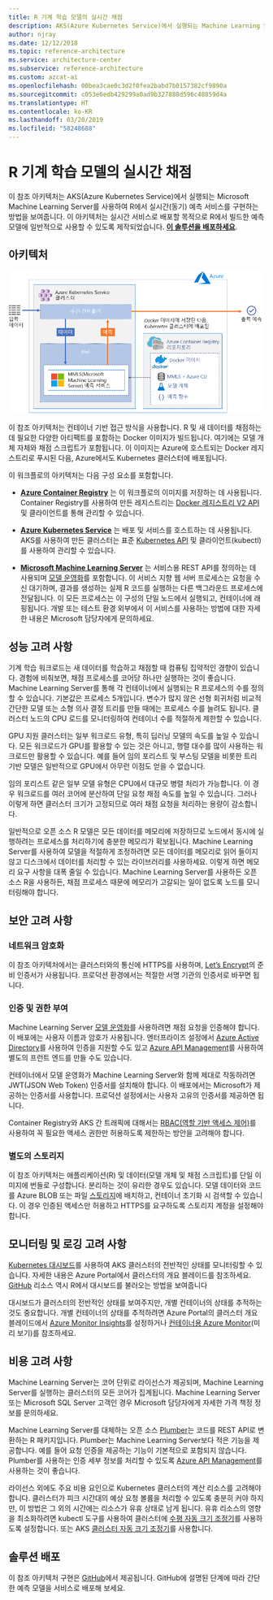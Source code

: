 ```yaml
---
title: R 기계 학습 모델의 실시간 채점
description: AKS(Azure Kubernetes Service)에서 실행되는 Machine Learning Server를 사용하여 R에서 실시간 예측 서비스를 구현합니다.
author: njray
ms.date: 12/12/2018
ms.topic: reference-architecture
ms.service: architecture-center
ms.subservice: reference-architecture
ms.custom: azcat-ai
ms.openlocfilehash: 00bea3cae0c3d2f0fea2babd7b0157382cf9890a
ms.sourcegitcommit: c053e6edb429299a0ad9b327888d596c48859d4a
ms.translationtype: HT
ms.contentlocale: ko-KR
ms.lasthandoff: 03/20/2019
ms.locfileid: "58248688"
---
```

# <a name="real-time-scoring-of-r-machine-learning-models"></a>R 기계 학습 모델의 실시간 채점

이 참조 아키텍처는 AKS(Azure Kubernetes Service)에서 실행되는 Microsoft Machine Learning Server를 사용하여 R에서 실시간(동기) 예측 서비스를 구현하는 방법을 보여줍니다. 이 아키텍처는 실시간 서비스로 배포할 목적으로 R에서 빌드한 예측 모델에 일반적으로 사용할 수 있도록 제작되었습니다. **[이 솔루션을 배포하세요][github]**.

## <a name="architecture"></a>아키텍처

![Azure 기반 R 기계 학습 모델의 실시간 채점][0]

이 참조 아키텍처는 컨테이너 기반 접근 방식을 사용합니다. R 및 새 데이터를 채점하는 데 필요한 다양한 아티팩트를 포함하는 Docker 이미지가 빌드됩니다. 여기에는 모델 개체 자체와 채점 스크립트가 포함됩니다. 이 이미지는 Azure에 호스트되는 Docker 레지스트리로 푸시된 다음, Azure에서도 Kubernetes 클러스터에 배포됩니다.

이 워크플로의 아키텍처는 다음 구성 요소를 포함합니다.

- **[Azure Container Registry][acr]** 는 이 워크플로의 이미지를 저장하는 데 사용됩니다. Container Registry를 사용하여 만든 레지스트리는 [Docker 레지스트리 V2 API][docker] 및 클라이언트를 통해 관리할 수 있습니다.

- **[Azure Kubernetes Service][aks]** 는 배포 및 서비스를 호스트하는 데 사용됩니다. AKS를 사용하여 만든 클러스터는 표준 [Kubernetes API][k-api] 및 클라이언트(kubectl)를 사용하여 관리할 수 있습니다.

- **[Microsoft Machine Learning Server][mmls]** 는 서비스용 REST API를 정의하는 데 사용되며 [모델 운영화][operationalization]를 포함합니다. 이 서비스 지향 웹 서버 프로세스는 요청을 수신 대기하며, 결과를 생성하는 실제 R 코드를 실행하는 다른 백그라운드 프로세스에 전달됩니다. 이 모든 프로세스는 이 구성의 단일 노드에서 실행되고, 컨테이너에 래핑됩니다. 개발 또는 테스트 환경 외부에서 이 서비스를 사용하는 방법에 대한 자세한 내용은 Microsoft 담당자에게 문의하세요.

## <a name="performance-considerations"></a>성능 고려 사항

기계 학습 워크로드는 새 데이터를 학습하고 채점할 때 컴퓨팅 집약적인 경향이 있습니다. 경험에 비춰보면, 채점 프로세스를 코어당 하나만 실행하는 것이 좋습니다. Machine Learning Server를 통해 각 컨테이너에서 실행되는 R 프로세스의 수를 정의할 수 있습니다. 기본값은 프로세스 5개입니다. 변수가 많지 않은 선형 회귀처럼 비교적 간단한 모델 또는 소형 의사 결정 트리를 만들 때에는 프로세스 수를 늘려도 됩니다. 클러스터 노드의 CPU 로드를 모니터링하여 컨테이너 수를 적절하게 제한할 수 있습니다.

GPU 지원 클러스터는 일부 워크로드 유형, 특히 딥러닝 모델의 속도를 높일 수 있습니다. 모든 워크로드가 GPU를 활용할 수 있는 것은 아니고, 행렬 대수를 많이 사용하는 워크로드만 활용할 수 있습니다. 예를 들어 임의 포리스트 및 부스팅 모델을 비롯한 트리 기반 모델은 일반적으로 GPU에서 아무런 이점도 얻을 수 없습니다.

임의 포리스트 같은 일부 모델 유형은 CPU에서 대규모 병렬 처리가 가능합니다. 이 경우 워크로드를 여러 코어에 분산하여 단일 요청 채점 속도를 높일 수 있습니다. 그러나 이렇게 하면 클러스터 크기가 고정되므로 여러 채점 요청을 처리하는 용량이 감소합니다.

일반적으로 오픈 소스 R 모델은 모든 데이터를 메모리에 저장하므로 노드에서 동시에 실행하려는 프로세스를 처리하기에 충분한 메모리가 확보됩니다. Machine Learning Server를 사용하여 모델을 적절하게 조정하려면 모든 데이터를 메모리로 읽어 들이지 않고 디스크에서 데이터를 처리할 수 있는 라이브러리를 사용하세요. 이렇게 하면 메모리 요구 사항을 대폭 줄일 수 있습니다. Machine Learning Server를 사용하든 오픈 소스 R을 사용하든, 채점 프로세스 때문에 메모리가 고갈되는 일이 없도록 노드를 모니터링해야 합니다.

## <a name="security-considerations"></a>보안 고려 사항

### <a name="network-encryption"></a>네트워크 암호화

이 참조 아키텍처에서는 클러스터와의 통신에 HTTPS를 사용하며, [Let’s Encrypt][encrypt]의 준비 인증서가 사용됩니다. 프로덕션 환경에서는 적절한 서명 기관의 인증서로 바꾸면 됩니다.

### <a name="authentication-and-authorization"></a>인증 및 권한 부여

Machine Learning Server [모델 운영화][operationalization]를 사용하려면 채점 요청을 인증해야 합니다. 이 배포에는 사용자 이름과 암호가 사용됩니다. 엔터프라이즈 설정에서 [Azure Active Directory][AAD]를 사용하여 인증을 지원할 수도 있고 [Azure API Management][API]를 사용하여 별도의 프런트 엔드를 만들 수도 있습니다.

컨테이너에서 모델 운영화가 Machine Learning Server와 함께 제대로 작동하려면 JWT(JSON Web Token) 인증서를 설치해야 합니다. 이 배포에서는 Microsoft가 제공하는 인증서를 사용합니다. 프로덕션 설정에서는 사용자 고유의 인증서를 제공하면 됩니다.

Container Registry와 AKS 간 트래픽에 대해서는 [RBAC(역할 기반 액세스 제어)][rbac]를 사용하여 꼭 필요한 액세스 권한만 허용하도록 제한하는 방안을 고려해야 합니다.

### <a name="separate-storage"></a>별도의 스토리지

이 참조 아키텍처는 애플리케이션(R) 및 데이터(모델 개체 및 채점 스크립트)를 단일 이미지에 번들로 구성합니다. 분리하는 것이 유리한 경우도 있습니다. 모델 데이터와 코드를 Azure BLOB 또는 파일 [스토리지][storage]에 배치하고, 컨테이너 초기화 시 검색할 수 있습니다. 이 경우 인증된 액세스만 허용하고 HTTPS를 요구하도록 스토리지 계정을 설정해야 합니다.

## <a name="monitoring-and-logging-considerations"></a>모니터링 및 로깅 고려 사항

[Kubernetes 대시보드][dashboard]를 사용하여 AKS 클러스터의 전반적인 상태를 모니터링할 수 있습니다. 자세한 내용은 Azure Portal에서 클러스터의 개요 블레이드를 참조하세요. [GitHub][github] 리소스 역시 R에서 대시보드를 불러오는 방법을 보여줍니다

대시보드가 클러스터의 전반적인 상태를 보여주지만, 개별 컨테이너의 상태를 추적하는 것도 중요합니다. 개별 컨테이너의 상태를 추적하려면 Azure Portal의 클러스터 개요 블레이드에서 [Azure Monitor Insights][monitor]를 설정하거나 [컨테이너용 Azure Monitor][monitor-containers](미리 보기)를 참조하세요.

## <a name="cost-considerations"></a>비용 고려 사항

Machine Learning Server는 코어 단위로 라이선스가 제공되며, Machine Learning Server를 실행하는 클러스터의 모든 코어가 집계됩니다. Machine Learning Server 또는 Microsoft SQL Server 고객인 경우 Microsoft 담당자에게 자세한 가격 책정 정보를 문의하세요.

Machine Learning Server를 대체하는 오픈 소스 [Plumber][plumber]는 코드를 REST API로 변환하는 R 패키지입니다. Plumber는 Machine Learning Server보다 적은 기능을 제공합니다. 예를 들어 요청 인증을 제공하는 기능이 기본적으로 포함되지 않습니다. Plumber를 사용하는 인증 세부 정보를 처리할 수 있도록 [Azure API Management][API]를 사용하는 것이 좋습니다.

라이선스 외에도 주요 비용 요인으로 Kubernetes 클러스터의 계산 리소스를 고려해야 합니다. 클러스터가 피크 시간대의 예상 요청 볼륨을 처리할 수 있도록 충분히 커야 하지만, 이 방법은 그 외의 시간에는 리소스가 유휴 상태로 남게 됩니다. 유휴 리소스의 영향을 최소화하려면 kubectl 도구를 사용하여 클러스터에 [수평 자동 크기 조정기][autoscaler]를 사용하도록 설정합니다. 또는 AKS [클러스터 자동 크기 조정기][cluster-autoscaler]를 사용합니다.

## <a name="deploy-the-solution"></a>솔루션 배포

이 참조 아키텍처 구현은 [GitHub][github]에서 제공됩니다. GitHub에 설명된 단계에 따라 간단한 예측 모델을 서비스로 배포해 보세요.

<!-- links -->
[AAD]: /azure/active-directory/fundamentals/active-directory-whatis
[API]: /azure/api-management/api-management-key-concepts
[ACR]: /azure/container-registry/container-registry-intro
[AKS]: /azure/aks/intro-kubernetes
[autoscaler]: https://kubernetes.io/docs/tasks/run-application/horizontal-pod-autoscale/
[cluster-autoscaler]: /azure/aks/autoscaler
[monitor]: /azure/monitoring/monitoring-container-insights-overview
[dashboard]: /azure/aks/kubernetes-dashboard
[docker]: https://docs.docker.com/registry/spec/api/
[encrypt]: https://letsencrypt.org/
[gitHub]: https://github.com/Azure/RealtimeRDeployment
[K-API]: https://kubernetes.io/docs/reference/
[MMLS]: /machine-learning-server/what-is-machine-learning-server
[monitor-containers]: /azure/azure-monitor/insights/container-insights-overview
[operationalization]: /machine-learning-server/what-is-operationalization
[plumber]: https://www.rplumber.io
[RBAC]: /azure/role-based-access-control/overview
[storage]: /azure/storage/common/storage-introduction
[0]: ./_images/realtime-scoring-r.png
